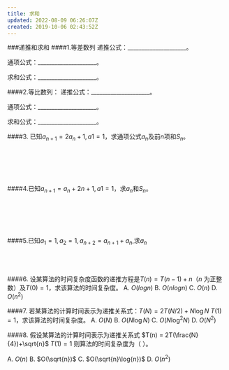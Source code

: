 ```yaml
---
title: 求和
updated: 2022-08-09 06:26:07Z
created: 2019-10-06 02:43:52Z
---
```




###递推和求和
####1.等差数列
递推公式：_____________________。

通项公式：_____________________。

求和公式：_____________________。

####2.等比数列：
递推公式：_____________________。

通项公式：_____________________。

求和公式：_____________________。

####3. 已知$a_{n+1}=2a_n+1,a1 = 1$，求通项公式$a_n$及前$n$项和$S_n。$

<br>

<br>

<br>

<br>



####4.已知$a_{n+1}=a_n+2n+1, a1 = 1$，求$a_n$和$S_n$。


<br>

<br>

<br>
<br>


####5.已知$a_1=1,a_2=1, a_{n+2}=a_{n+1}+a_n$,求$a_n$
<br>
<br>
<br>
<br>



####6.
设某算法的时间复杂度函数的递推方程是$T(n) = T(n - 1) + n$（$n$ 为正整数）及$T(0) = 1$，求该算法的时间复杂度。
 A. $O(log n)$
 B. $O(n log n)$
 C. $O(n)$
 D. $O(n^2)$

####7.
若某算法的计算时间表示为递推关系式：$T(N) = 2T(N / 2) + N \log N$
$T(1) = 1$，求该算法的时间复杂度。
 A. $O(N)$
 B. $O(N \log N)$
 C. $O(N \log^2 N)$
 D. $O(N^2)$

####8.
假设某算法的计算时间表示为递推关系式 $T(n) = 2T(\frac{N}{4})+\sqrt{n}$
$T(1) = 1$
则算法的时间复杂度为（ ）。

 A. $O(n)$
 B. $O(\sqrt{n})$
 C. $O(\sqrt{n}\log{n})$
 D. $O(n^2)$